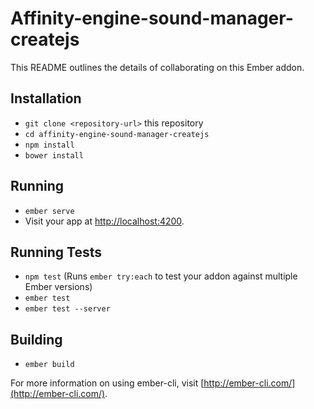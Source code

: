 # Affinity-engine-sound-manager-createjs

This README outlines the details of collaborating on this Ember addon.

## Installation

* `git clone <repository-url>` this repository
* `cd affinity-engine-sound-manager-createjs`
* `npm install`
* `bower install`

## Running

* `ember serve`
* Visit your app at [http://localhost:4200](http://localhost:4200).

## Running Tests

* `npm test` (Runs `ember try:each` to test your addon against multiple Ember versions)
* `ember test`
* `ember test --server`

## Building

* `ember build`

For more information on using ember-cli, visit [http://ember-cli.com/](http://ember-cli.com/).
